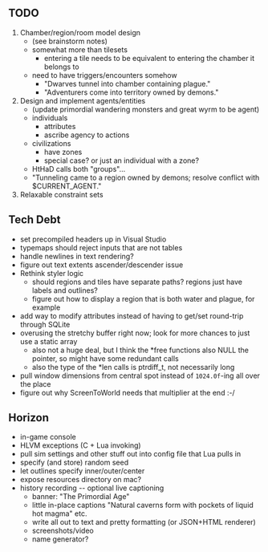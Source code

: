 ## TODO
1. Chamber/region/room model design
    - (see brainstorm notes)
    - somewhat more than tilesets
        - entering a tile needs to be equivalent to entering the chamber it belongs to
    - need to have triggers/encounters somehow
        - "Dwarves tunnel into chamber containing plague."
        - "Adventurers come into territory owned by demons."
2. Design and implement agents/entities
    - (update primordial wandering monsters and great wyrm to be agent)
    - individuals
        - attributes
        - ascribe agency to actions
    - civilizations
        - have zones
        - special case? or just an individual with a zone?
    - HtHaD calls both "groups"...
    - "Tunneling came to a region owned by demons; resolve conflict with $CURRENT_AGENT."
3. Relaxable constraint sets

## Tech Debt
* set precompiled headers up in Visual Studio
* typemaps should reject inputs that are not tables
* handle newlines in text rendering?
* figure out text extents ascender/descender issue
* Rethink styler logic
    - should regions and tiles have separate paths? regions just have labels and outlines?
    - figure out how to display a region that is both water and plague, for example
* add way to modify attributes instead of having to get/set round-trip through SQLite
* overusing the stretchy buffer right now; look for more chances to just use a static array
    - also not a huge deal, but I think the *free functions also NULL the pointer, so might have some redundant calls
    - also the type of the *len calls is ptrdiff_t, not necessarily long
* pull window dimensions from central spot instead of `1024.0f`-ing all over the place
* figure out why ScreenToWorld needs that multiplier at the end :-/ 

## Horizon
* in-game console
* HLVM exceptions (C + Lua invoking)
* pull sim settings and other stuff out into config file that Lua pulls in
* specify (and store) random seed
* let outlines specify inner/outer/center
* expose resources directory on mac?
* history recording -- optional live captioning
    - banner: "The Primordial Age"
    - little in-place captions "Natural caverns form with pockets of liquid hot magma" etc.
    - write all out to text and pretty formatting (or JSON+HTML renderer)
    - screenshots/video
    - name generator?
